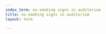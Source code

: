 ```yaml
---
index_term: no-smoking signs in auditorium
title: no-smoking signs in auditorium
layout: term

---
```

